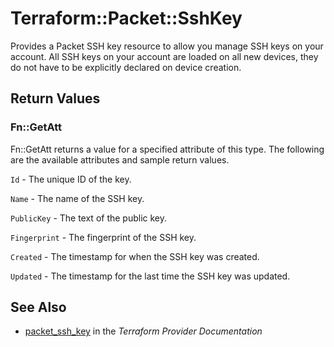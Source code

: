 # Terraform::Packet::SshKey

Provides a Packet SSH key resource to allow you manage SSH
keys on your account. All SSH keys on your account are loaded on
all new devices, they do not have to be explicitly declared on
device creation.

## Return Values

### Fn::GetAtt

Fn::GetAtt returns a value for a specified attribute of this type. The following are the available attributes and sample return values.

`Id` - The unique ID of the key.

`Name` - The name of the SSH key.

`PublicKey` - The text of the public key.

`Fingerprint` - The fingerprint of the SSH key.

`Created` - The timestamp for when the SSH key was created.

`Updated` - The timestamp for the last time the SSH key was updated.

## See Also

* [packet_ssh_key](https://www.terraform.io/docs/providers/packet/r/ssh_key.html) in the _Terraform Provider Documentation_